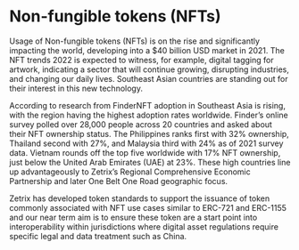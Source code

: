 # Non-fungible tokens (NFTs)

Usage of Non-fungible tokens (NFTs) is on the rise and significantly impacting the world, developing into a $40 billion USD market in 2021. The NFT trends 2022 is expected to witness, for example, digital tagging for artwork, indicating a sector that will continue growing, disrupting industries, and changing our daily lives. Southeast Asian countries are standing out for their interest in this new technology.

According to research from FinderNFT adoption in Southeast Asia is rising, with the region having the highest adoption rates worldwide. Finder’s online survey polled over 28,000 people across 20 countries and asked about their NFT ownership status. The Philippines ranks first with 32% ownership, Thailand second with 27%, and Malaysia third with 24% as of 2021 survey data. Vietnam rounds off the top five worldwide with 17% NFT ownership, just below the United Arab Emirates (UAE) at 23%. These high countries line up advantageously to Zetrix’s Regional Comprehensive Economic Partnership and later One Belt One Road geographic focus.

Zetrix has developed token standards to support the issuance of token commonly associated with NFT use cases similar to ERC-721 and ERC-1155 and our near term aim is to ensure these token are a start point into interoperability within jurisdictions where digital asset regulations require specific legal and data treatment such as China.
